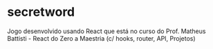 # secretword
Jogo desenvolvido usando React que está no curso do Prof.  Matheus Battisti - React do Zero a Maestria (c/ hooks, router, API, Projetos)
